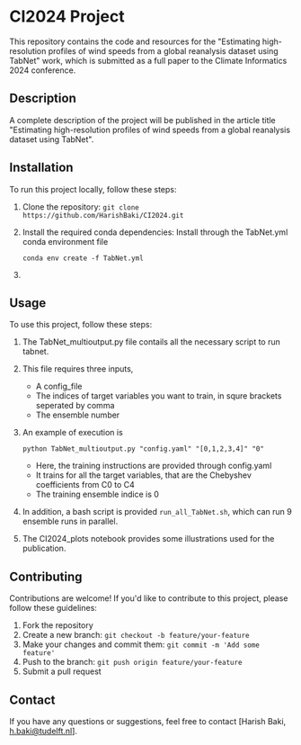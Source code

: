 # CI2024 Project

This repository contains the code and resources for the "Estimating high-resolution profiles of wind speeds from a global reanalysis dataset using TabNet" work, which is submitted as a full paper to the Climate Informatics 2024 conference.

## Description

A complete description of the project will be published in the article title "Estimating high-resolution profiles of wind speeds from a global reanalysis dataset using TabNet".

## Installation

To run this project locally, follow these steps:

1. Clone the repository: `git clone https://github.com/HarishBaki/CI2024.git`
2. Install the required conda dependencies: Install through the TabNet.yml conda environment file

    ` conda env create -f TabNet.yml `

3. 
    

## Usage

To use this project, follow these steps:

1. The TabNet_multioutput.py file contails all the necessary script to run tabnet.
2. This file requires three inputs, 
    -   A config_file
    -   The indices of target variables you want to train, in squre brackets seperated by comma
    -   The ensemble number
3. An example of execution is 

    ` python TabNet_multioutput.py "config.yaml" "[0,1,2,3,4]" "0" `
    - Here, the training instructions are provided through config.yaml 
    - It trains for all the target variables, that are the Chebyshev coefficients from C0 to C4
    - The training ensemble indice is 0 

4. In addition, a bash script is provided `run_all_TabNet.sh`, which can run 9 ensemble runs in parallel.
5. The CI2024_plots notebook provides some illustrations used for the publication.

## Contributing

Contributions are welcome! If you'd like to contribute to this project, please follow these guidelines:

1. Fork the repository
2. Create a new branch: `git checkout -b feature/your-feature`
3. Make your changes and commit them: `git commit -m 'Add some feature'`
4. Push to the branch: `git push origin feature/your-feature`
5. Submit a pull request

## Contact

If you have any questions or suggestions, feel free to contact [Harish Baki, h.baki@tudelft.nl].
